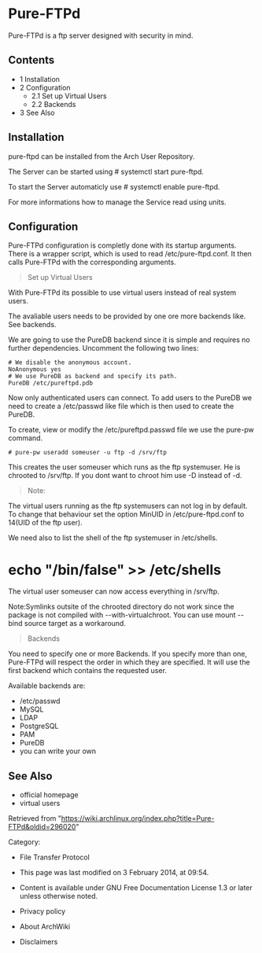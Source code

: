 Pure-FTPd
=========

Pure-FTPd is a ftp server designed with security in mind.

Contents
--------

-   1 Installation
-   2 Configuration
    -   2.1 Set up Virtual Users
    -   2.2 Backends
-   3 See Also

Installation
------------

pure-ftpd can be installed from the Arch User Repository.

The Server can be started using # systemctl start pure-ftpd.

To start the Server automaticly use # systemctl enable pure-ftpd.

For more informations how to manage the Service read using units.

Configuration
-------------

Pure-FTPd configuration is completly done with its startup arguments.
There is a wrapper script, which is used to read /etc/pure-ftpd.conf. It
then calls Pure-FTPd with the corresponding arguments.

> Set up Virtual Users

With Pure-FTPd its possible to use virtual users instead of real system
users.

The avaliable users needs to be provided by one ore more backends like.
See backends.

We are going to use the PureDB backend since it is simple and requires
no further dependencies. Uncomment the following two lines:

    # We disable the anonymous account.
    NoAnonymous yes
    # We use PureDB as backend and specify its path.
    PureDB /etc/pureftpd.pdb

Now only authenticated users can connect. To add users to the PureDB we
need to create a /etc/passwd like file which is then used to create the
PureDB.

To create, view or modify the /etc/pureftpd.passwd file we use the
pure-pw command.

    # pure-pw useradd someuser -u ftp -d /srv/ftp

This creates the user someuser which runs as the ftp systemuser. He is
chrooted to /srv/ftp. If you dont want to chroot him use -D instead of
-d.

> Note:

The virtual users running as the ftp systemusers can not log in by
default. To change that behaviour set the option MinUID in
/etc/pure-ftpd.conf to 14(UID of the ftp user).

We need also to list the shell of the ftp systemuser in /etc/shells.

# echo "/bin/false" >> /etc/shells

The virtual user someuser can now access everything in /srv/ftp.

Note:Symlinks outsite of the chrooted directory do not work since the
package is not compiled with --with-virtualchroot. You can use
mount --bind source target as a workaround.

> Backends

You need to specify one or more Backends. If you specify more than one,
Pure-FTPd will respect the order in which they are specified. It will
use the first backend which contains the requested user.

Available backends are:

-   /etc/passwd
-   MySQL
-   LDAP
-   PostgreSQL
-   PAM
-   PureDB
-   you can write your own

See Also
--------

-   official homepage
-   virtual users

Retrieved from
"https://wiki.archlinux.org/index.php?title=Pure-FTPd&oldid=296020"

Category:

-   File Transfer Protocol

-   This page was last modified on 3 February 2014, at 09:54.
-   Content is available under GNU Free Documentation License 1.3 or
    later unless otherwise noted.
-   Privacy policy
-   About ArchWiki
-   Disclaimers
